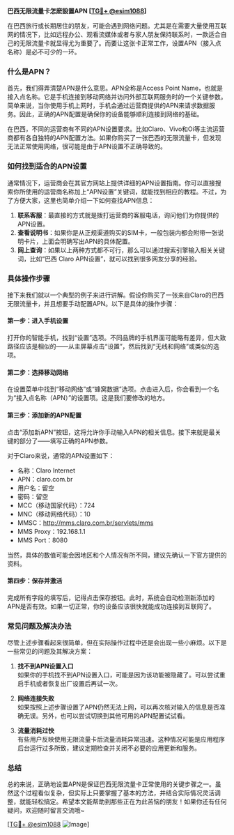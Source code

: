**巴西无限流量卡怎麽設置APN [[TG💪+ @esim1088](https://t.me/s/esim1088)]**

在巴西旅行或长期居住的朋友，可能会遇到网络问题。尤其是在需要大量使用互联网的情况下，比如远程办公、观看流媒体或者与家人朋友保持联系时，一款适合自己的无限流量卡就显得尤为重要了。而要让这张卡正常工作，设置APN（接入点名称）是必不可少的一环。

### 什么是APN？

首先，我们得弄清楚APN是什么意思。APN全称是Access Point Name，也就是接入点名称。它是手机连接到移动网络并访问外部互联网服务时的一个关键参数。简单来说，当你使用手机上网时，手机会通过运营商提供的APN来请求数据服务。因此，正确的APN配置是确保你的设备能够顺利连接到网络的基础。

在巴西，不同的运营商有不同的APN设置要求。比如Claro、Vivo和Oi等主流运营商都有各自独特的APN配置方法。如果你购买了一张巴西的无限流量卡，但发现无法正常使用网络，很可能是由于APN设置不正确导致的。

### 如何找到适合的APN设置

通常情况下，运营商会在其官方网站上提供详细的APN设置指南。你可以直接搜索你所使用的运营商名称加上“APN设置”关键词，就能找到相应的教程。不过，为了方便大家，这里也简单介绍一下如何查找APN信息：

1. **联系客服**：最直接的方式就是拨打运营商的客服电话，询问他们为你提供的APN设置。
2. **查看说明书**：如果你是从正规渠道购买的SIM卡，一般包装内都会附带一张说明卡片，上面会明确写出APN的具体配置。
3. **网上查询**：如果以上两种方式都不可行，那么可以通过搜索引擎输入相关关键词，比如“巴西 Claro APN设置”，就可以找到很多网友分享的经验。

### 具体操作步骤

接下来我们就以一个典型的例子来进行讲解。假设你购买了一张来自Claro的巴西无限流量卡，并且想要手动配置APN。以下是具体的操作步骤：

#### 第一步：进入手机设置
打开你的智能手机，找到“设置”选项。不同品牌的手机界面可能略有差异，但大致路径应该是相似的——从主屏幕点击“设置”，然后找到“无线和网络”或类似的选项。

#### 第二步：选择移动网络
在设置菜单中找到“移动网络”或“蜂窝数据”选项。点击进入后，你会看到一个名为“接入点名称（APN）”的设置项。这是我们要修改的地方。

#### 第三步：添加新的APN配置
点击“添加新APN”按钮，这将允许你手动输入APN的相关信息。接下来就是最关键的部分了——填写正确的APN参数。

对于Claro来说，通常的APN设置如下：
- 名称：Claro Internet
- APN：claro.com.br
- 用户名：留空
- 密码：留空
- MCC（移动国家代码）：724
- MNC（移动网络代码）：10
- MMSC：http://mms.claro.com.br/servlets/mms
- MMS Proxy：192.168.1.1
- MMS Port：8080

当然，具体的数值可能会因地区和个人情况有所不同，建议先确认一下官方提供的资料。

#### 第四步：保存并激活
完成所有字段的填写后，记得点击保存按钮。此时，系统会自动检测新添加的APN是否有效。如果一切正常，你的设备应该很快就能成功连接到互联网了。

### 常见问题及解决办法

尽管上述步骤看起来很简单，但在实际操作过程中还是会出现一些小麻烦。以下是一些常见的问题及其解决方案：

1. **找不到APN设置入口**  
   如果你的手机找不到APN设置入口，可能是因为该功能被隐藏了。可以尝试重启手机或者恢复出厂设置后再试一次。

2. **网络连接失败**  
   如果按照上述步骤设置了APN仍然无法上网，可以再次核对输入的信息是否准确无误。另外，也可以尝试切换到其他可用的APN配置试试看。

3. **流量消耗过快**  
   有些用户反映使用无限流量卡后流量消耗异常迅速。这种情况可能是应用程序后台运行过多所致，建议定期检查并关闭不必要的应用更新和服务。

### 总结

总的来说，正确地设置APN是保证巴西无限流量卡正常使用的关键步骤之一。虽然这个过程看似复杂，但实际上只要掌握了基本的方法，并结合实际情况灵活调整，就能轻松搞定。希望本文能帮助到那些正在为此苦恼的朋友！如果你还有任何疑问，欢迎随时留言交流哦~

[[TG💪+ @esim1088](https://t.me/s/esim1088) ![Image](https://i.postimg.cc/4NQfJmqS/Snipaste-2025-05-13-00-14-12.png)]